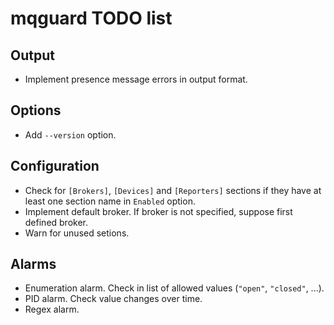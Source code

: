 # mqguard TODO list

## Output

 - Implement presence message errors in output format.

## Options

 - Add `--version` option.

## Configuration

 - Check for `[Brokers]`, `[Devices]` and `[Reporters]` sections if they have at least
    one section name in `Enabled` option.
 - Implement default broker. If broker is not specified, suppose first defined broker.
 - Warn for unused setions.

## Alarms

 - Enumeration alarm. Check in list of allowed values (`"open"`, `"closed"`, ...).
 - PID alarm. Check value changes over time.
 - Regex alarm.
